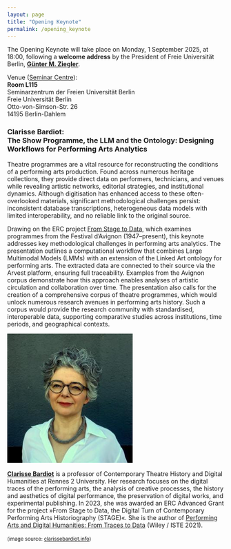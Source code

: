 ```yaml
---
layout: page
title: "Opening Keynote"
permalink: /opening_keynote
---
```


The Opening Keynote will take place on Monday, 1 September 2025, at 18:00, following a **welcome address** by the President of Freie Universität Berlin, **[Günter M. Ziegler](https://www.fu-berlin.de/en/einrichtungen/praesidium/praesident/index.html)**.

Venue ([Seminar Centre](venue)):\
**Room L115**\
Seminarzentrum der Freien Universität Berlin\
Freie Universität Berlin\
Otto-von-Simson-Str. 26\
14195 Berlin-Dahlem

### Clarisse Bardiot: <br />The Show Programme, the LLM and the Ontology: Designing Workflows for Performing Arts Analytics

Theatre programmes are a vital resource for reconstructing the conditions of a performing arts production. Found across numerous heritage collections, they provide direct data on performers, technicians, and venues while revealing artistic networks, editorial strategies, and institutional dynamics. Although digitisation has enhanced access to these often-overlooked materials, significant methodological challenges persist: inconsistent database transcriptions, heterogeneous data models with limited interoperability, and no reliable link to the original source.

Drawing on the ERC project [From Stage to Data](https://doi.org/10.3030/101097091), which examines programmes from the Festival d’Avignon (1947–present), this keynote addresses key methodological challenges in performing arts analytics. The presentation outlines a computational workflow that combines Large Multimodal Models (LMMs) with an extension of the Linked Art ontology for performing arts. The extracted data are connected to their source via the Arvest platform, ensuring full traceability. Examples from the Avignon corpus demonstrate how this approach enables analyses of artistic circulation and collaboration over time. The presentation also calls for the creation of a comprehensive corpus of theatre programmes, which would unlock numerous research avenues in performing arts history. Such a corpus would provide the research community with standardised, interoperable data, supporting comparative studies across institutions, time periods, and geographical contexts.

<img src="assets/images/cb.jpg" alt="drawing" style="width:291px;height:300px;"/>

**[Clarisse Bardiot](https://perso.univ-rennes2.fr/en/clarisse.bardiot)** is a professor of Contemporary Theatre History and Digital Humanities at Rennes 2 University. Her research focuses on the digital traces of the performing arts, the analysis of creative processes, the history and aesthetics of digital performance, the preservation of digital works, and experimental publishing. In 2023, she was awarded an ERC Advanced Grant for the project »From Stage to Data, the Digital Turn of Contemporary Performing Arts Historiography (STAGE)«. She is the author of [Performing Arts and Digital Humanities: From Traces to Data](https://doi.org/10.1002/9781119855569) (Wiley / ISTE 2021).

<small>(image source: [clarissebardiot.info](http://www.clarissebardiot.info/bio/))</small>

